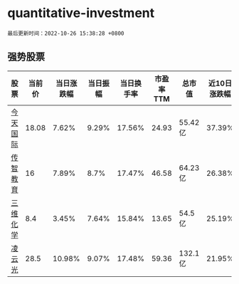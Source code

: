 # quantitative-investment

`最后更新时间：2022-10-26 15:38:28 +0800`

## 强势股票

|股票|当前价|当日涨跌幅|当日振幅|当日换手率|市盈率TTM|总市值|近10日涨跌幅|
|----|----|----|----|----|----|----|----|
|[今天国际](https://xueqiu.com/S/SZ300532)|18.08|7.62%|9.29%|17.56%|24.93|55.42亿|37.39%|
|[传智教育](https://xueqiu.com/S/SZ003032)|16|7.89%|8.7%|17.47%|46.58|64.23亿|26.38%|
|[三维化学](https://xueqiu.com/S/SZ002469)|8.4|3.45%|7.64%|15.84%|13.65|54.5亿|25.19%|
|[凌云光](https://xueqiu.com/S/SH688400)|28.5|10.98%|9.07%|17.48%|59.36|132.1亿|21.95%|
